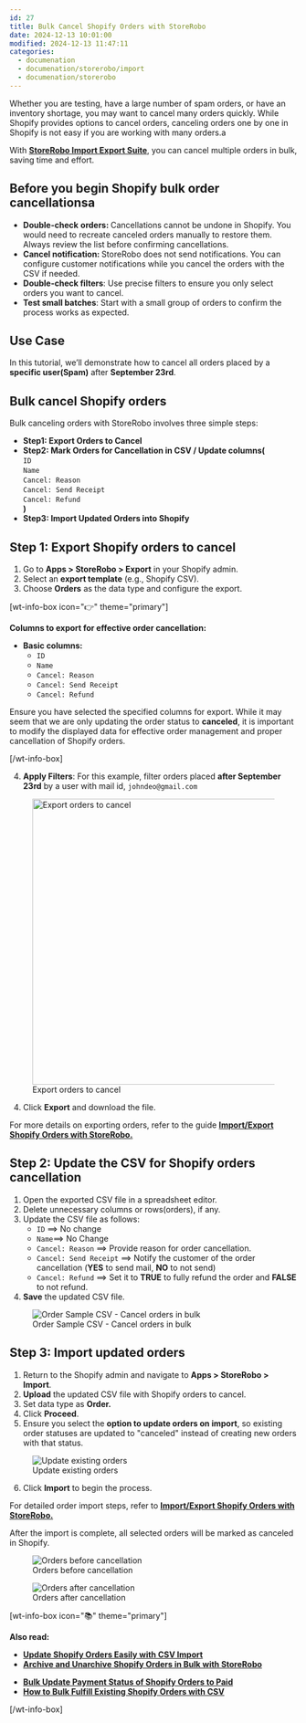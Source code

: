```yaml
---
id: 27
title: Bulk Cancel Shopify Orders with StoreRobo
date: 2024-12-13 10:01:00
modified: 2024-12-13 11:47:11
categories:
  - documenation
  - documenation/storerobo/import
  - documenation/storerobo
---
```



<!-- wp:paragraph -->
<p>Whether you are testing, have a large number of spam orders, or have an inventory shortage, you may want to cancel many orders quickly. While Shopify provides options to cancel orders, canceling orders one by one in Shopify is not easy if you are working with many orders.a</p>
<!-- /wp:paragraph -->

<!-- wp:paragraph -->
<p>With <a href="https://apps.shopify.com/storerobo-import-export-app"><strong>StoreRobo Import Export Suite</strong></a>, you can cancel multiple orders in bulk, saving time and effort.</p>
<!-- /wp:paragraph -->

<!-- wp:heading -->
<h2 class="wp-block-heading" id="Before-you-begin-Shopify-bulk-order-cancellations">Before you begin Shopify bulk order cancellationsa</h2>
<!-- /wp:heading -->

<!-- wp:list -->
<ul class="wp-block-list"><!-- wp:list-item -->
<li><strong>Double-check</strong> <strong>orders: </strong>Cancellations cannot be undone in Shopify. You would need to recreate canceled orders manually to restore them. Always review the list before confirming cancellations.</li>
<!-- /wp:list-item -->

<!-- wp:list-item -->
<li><strong>Cancel notification: </strong>StoreRobo does not send notifications. You can configure customer notifications while you cancel the orders with the CSV if needed.</li>
<!-- /wp:list-item -->

<!-- wp:list-item -->
<li><strong>Double-check filters</strong>: Use precise filters to ensure you only select orders you want to cancel.</li>
<!-- /wp:list-item -->

<!-- wp:list-item -->
<li><strong>Test small batches</strong>: Start with a small group of orders to confirm the process works as expected.</li>
<!-- /wp:list-item --></ul>
<!-- /wp:list -->

<!-- wp:heading -->
<h2 class="wp-block-heading" id="Use-Case">Use Case</h2>
<!-- /wp:heading -->

<!-- wp:paragraph -->
<p>In this tutorial, we’ll demonstrate how to cancel all orders placed by a <strong>specific user(Spam)</strong> after <strong>September 23rd</strong>.</p>
<!-- /wp:paragraph -->

<!-- wp:heading -->
<h2 class="wp-block-heading" id="Bulk-cancel-Shopify-orders">Bulk cancel Shopify orders</h2>
<!-- /wp:heading -->

<!-- wp:paragraph -->
<p>Bulk canceling orders with StoreRobo involves three simple steps:</p>
<!-- /wp:paragraph -->

<!-- wp:list -->
<ul class="wp-block-list"><!-- wp:list-item -->
<li><strong>Step1: Export Orders to Cancel</strong></li>
<!-- /wp:list-item -->

<!-- wp:list-item -->
<li><strong>Step2: Mark Orders for Cancellation in CSV / Update columns(</strong><br><code>ID</code><br><code>Name</code><br><code>Cancel: Reason</code><br><code>Cancel: Send Receipt</code><br><code>Cancel: Refund</code><br><strong>)</strong></li>
<!-- /wp:list-item -->

<!-- wp:list-item -->
<li><strong>Step3: Import Updated Orders into Shopify</strong></li>
<!-- /wp:list-item --></ul>
<!-- /wp:list -->

<!-- wp:heading -->
<h2 class="wp-block-heading" id="Step-1:-Export-Shopify-orders-to-cancel">Step 1: Export Shopify orders to cancel</h2>
<!-- /wp:heading -->

<!-- wp:list {"ordered":true,"start":1} -->
<ol start="1" class="wp-block-list"><!-- wp:list-item -->
<li>Go to <strong>Apps &gt; StoreRobo &gt; Export</strong> in your Shopify admin.</li>
<!-- /wp:list-item -->

<!-- wp:list-item -->
<li>Select an <strong>export template</strong> (e.g., Shopify CSV).</li>
<!-- /wp:list-item -->

<!-- wp:list-item -->
<li>Choose <strong>Orders</strong> as the data type and configure the export.</li>
<!-- /wp:list-item --></ol>
<!-- /wp:list -->

<!-- wp:shortcode -->
[wt-info-box icon="👉" theme="primary"]
<!-- /wp:shortcode -->

<!-- wp:paragraph -->
<p><strong>Columns to export for effective order cancellation:</strong></p>
<!-- /wp:paragraph -->

<!-- wp:list -->
<ul class="wp-block-list"><!-- wp:list-item -->
<li><strong>Basic columns:</strong><!-- wp:list -->
<ul class="wp-block-list"><!-- wp:list-item -->
<li><code>ID</code></li>
<!-- /wp:list-item -->

<!-- wp:list-item -->
<li><code>Name</code></li>
<!-- /wp:list-item -->

<!-- wp:list-item -->
<li><code>Cancel: Reason</code></li>
<!-- /wp:list-item -->

<!-- wp:list-item -->
<li><code>Cancel: Send Receipt</code></li>
<!-- /wp:list-item -->

<!-- wp:list-item -->
<li><code>Cancel: Refund</code></li>
<!-- /wp:list-item --></ul>
<!-- /wp:list --></li>
<!-- /wp:list-item --></ul>
<!-- /wp:list -->

<!-- wp:paragraph -->
<p>Ensure you have selected the specified columns for export. While it may seem that we are only updating the order status to <strong>canceled</strong>, it is important to modify the displayed data for effective order management and proper cancellation of Shopify orders.</p>
<!-- /wp:paragraph -->

<!-- wp:shortcode -->
[/wt-info-box]
<!-- /wp:shortcode -->

<!-- wp:list {"ordered":true,"start":4} -->
<ol start="4" class="wp-block-list"><!-- wp:list-item -->
<li><strong>Apply Filters</strong>: For this example, filter orders placed <strong>after September 23rd</strong> by a user with mail id, <code>johndeo@gmail.com</code></li>
<!-- /wp:list-item --></ol>
<!-- /wp:list -->

<!-- wp:image {"id":638698,"width":"501px","height":"auto","sizeSlug":"large","linkDestination":"none","align":"center"} -->
<figure class="wp-block-image aligncenter size-large is-resized"><img src="https://www.webtoffee.com/wp-content/uploads/2024/12/Export-orders-to-cancel-629x1024.png" alt="Export orders to cancel" class="wp-image-638698" style="width:501px;height:auto"/><figcaption class="wp-element-caption">Export orders to cancel</figcaption></figure>
<!-- /wp:image -->

<!-- wp:list {"ordered":true,"start":4} -->
<ol start="4" class="wp-block-list"><!-- wp:list-item -->
<li>Click <strong>Export</strong> and download the file.</li>
<!-- /wp:list-item --></ol>
<!-- /wp:list -->

<!-- wp:paragraph -->
<p>For more details on exporting orders, refer to the guide <a href="https://www.webtoffee.com/import-export-shopify-orders-with-storerobo/"><strong>Import/Export Shopify Orders with StoreRobo.</strong></a></p>
<!-- /wp:paragraph -->

<!-- wp:heading -->
<h2 class="wp-block-heading" id="Step-2:-Update-the-CSV-for-Shopify-orders-cancellation">Step 2: Update the CSV for Shopify orders cancellation</h2>
<!-- /wp:heading -->

<!-- wp:list {"ordered":true,"start":1} -->
<ol start="1" class="wp-block-list"><!-- wp:list-item -->
<li>Open the exported CSV file in a spreadsheet editor.</li>
<!-- /wp:list-item -->

<!-- wp:list-item -->
<li>Delete unnecessary columns or rows(orders), if any.</li>
<!-- /wp:list-item -->

<!-- wp:list-item -->
<li>Update the CSV file as follows:<!-- wp:list -->
<ul class="wp-block-list"><!-- wp:list-item -->
<li><code>ID</code> ==&gt; No change</li>
<!-- /wp:list-item -->

<!-- wp:list-item -->
<li><code>Name</code>==&gt; No Change</li>
<!-- /wp:list-item -->

<!-- wp:list-item -->
<li><code>Cancel: Reason</code> ==&gt; Provide reason for order cancellation.</li>
<!-- /wp:list-item -->

<!-- wp:list-item -->
<li><code>Cancel: Send Receipt</code> ==&gt; Notify the customer of the order cancellation (<strong>YES</strong> to send mail, <strong>NO</strong> to not send)</li>
<!-- /wp:list-item -->

<!-- wp:list-item -->
<li><code>Cancel: Refund</code> ==&gt; Set it to <strong>TRUE</strong> to fully refund the order and <strong>FALSE</strong> to not refund.</li>
<!-- /wp:list-item --></ul>
<!-- /wp:list --></li>
<!-- /wp:list-item -->

<!-- wp:list-item -->
<li><strong>Save</strong> the updated CSV file.</li>
<!-- /wp:list-item --></ol>
<!-- /wp:list -->

<!-- wp:image {"id":638699,"sizeSlug":"large","linkDestination":"none","align":"center"} -->
<figure class="wp-block-image aligncenter size-large"><img src="https://www.webtoffee.com/wp-content/uploads/2024/12/Order-Sample-CSV-Cancel-orders-in-bulk-1024x246.png" alt="Order Sample CSV - Cancel orders in bulk" class="wp-image-638699"/><figcaption class="wp-element-caption">Order Sample CSV - Cancel orders in bulk</figcaption></figure>
<!-- /wp:image -->

<!-- wp:heading -->
<h2 class="wp-block-heading" id="Step-3:-Import-updated-orders">Step 3: Import updated orders</h2>
<!-- /wp:heading -->

<!-- wp:list {"ordered":true,"start":1} -->
<ol start="1" class="wp-block-list"><!-- wp:list-item -->
<li>Return to the Shopify admin and navigate to <strong>Apps &gt; StoreRobo &gt; Import</strong>.</li>
<!-- /wp:list-item -->

<!-- wp:list-item -->
<li><strong>Upload</strong> the updated CSV file with Shopify orders to cancel.</li>
<!-- /wp:list-item -->

<!-- wp:list-item -->
<li>Set data type as <strong>Order.</strong></li>
<!-- /wp:list-item -->

<!-- wp:list-item -->
<li>Click <strong>Proceed</strong>.</li>
<!-- /wp:list-item -->

<!-- wp:list-item -->
<li>Ensure you select the <strong>option to update orders on import</strong>, so existing order statuses are updated to "canceled" instead of creating new orders with that status.</li>
<!-- /wp:list-item --></ol>
<!-- /wp:list -->

<!-- wp:image {"id":638701,"sizeSlug":"large","linkDestination":"none","align":"center"} -->
<figure class="wp-block-image aligncenter size-large"><img src="https://www.webtoffee.com/wp-content/uploads/2024/12/Update-existing-orders-1-1024x380.png" alt="Update existing orders" class="wp-image-638701"/><figcaption class="wp-element-caption">Update existing orders</figcaption></figure>
<!-- /wp:image -->

<!-- wp:list {"ordered":true,"start":6} -->
<ol start="6" class="wp-block-list"><!-- wp:list-item -->
<li>Click <strong>Import</strong> to begin the process.</li>
<!-- /wp:list-item --></ol>
<!-- /wp:list -->

<!-- wp:paragraph -->
<p>For detailed order import steps, refer to <a href="https://www.webtoffee.com/import-export-shopify-orders-with-storerobo/"><strong>Import/Export Shopify Orders with StoreRobo.</strong></a></p>
<!-- /wp:paragraph -->

<!-- wp:paragraph -->
<p>After the import is complete, all selected orders will be marked as canceled in Shopify.</p>
<!-- /wp:paragraph -->

<!-- wp:columns -->
<div class="wp-block-columns"><!-- wp:column -->
<div class="wp-block-column"><!-- wp:image {"id":638703,"sizeSlug":"large","linkDestination":"none","align":"center"} -->
<figure class="wp-block-image aligncenter size-large"><img src="https://www.webtoffee.com/wp-content/uploads/2024/12/Order-before-cancellation-1024x513.png" alt="Orders before cancellation" class="wp-image-638703"/><figcaption class="wp-element-caption">Orders before cancellation</figcaption></figure>
<!-- /wp:image --></div>
<!-- /wp:column -->

<!-- wp:column -->
<div class="wp-block-column"><!-- wp:image {"id":638702,"sizeSlug":"large","linkDestination":"none","align":"center"} -->
<figure class="wp-block-image aligncenter size-large"><img src="https://www.webtoffee.com/wp-content/uploads/2024/12/Orders-after-cancellation-1024x513.png" alt="Orders after cancellation" class="wp-image-638702"/><figcaption class="wp-element-caption">Orders after cancellation</figcaption></figure>
<!-- /wp:image --></div>
<!-- /wp:column --></div>
<!-- /wp:columns -->

<!-- wp:shortcode -->
[wt-info-box icon="📚" theme="primary"]
<!-- /wp:shortcode -->

<!-- wp:paragraph -->
<p><strong>Also read:</strong></p>
<!-- /wp:paragraph -->

<!-- wp:columns -->
<div class="wp-block-columns"><!-- wp:column -->
<div class="wp-block-column"><!-- wp:list -->
<ul class="wp-block-list"><!-- wp:list-item -->
<li><strong><a href="https://www.webtoffee.com/update-shopify-orders-easily-with-csv-import/">Update Shopify Orders Easily with CSV Import</a></strong></li>
<!-- /wp:list-item -->

<!-- wp:list-item -->
<li><strong><a href="https://www.webtoffee.com/archive-and-unarchive-shopify-orders-in-bulk-with-storerobo/">Archive and Unarchive Shopify Orders in Bulk with StoreRobo</a></strong></li>
<!-- /wp:list-item --></ul>
<!-- /wp:list --></div>
<!-- /wp:column -->

<!-- wp:column -->
<div class="wp-block-column"><!-- wp:list -->
<ul class="wp-block-list"><!-- wp:list-item -->
<li><strong><a href="https://www.webtoffee.com/bulk-update-payment-status-of-shopify-orders-to-paid/">Bulk Update Payment Status of Shopify Orders to Paid</a></strong></li>
<!-- /wp:list-item -->

<!-- wp:list-item -->
<li><strong><a href="https://www.webtoffee.com/how-to-bulk-fulfill-existing-shopify-orders-with-csv/">How to Bulk Fulfill Existing Shopify Orders with CSV</a></strong></li>
<!-- /wp:list-item --></ul>
<!-- /wp:list --></div>
<!-- /wp:column --></div>
<!-- /wp:columns -->

<!-- wp:shortcode -->
[/wt-info-box]
<!-- /wp:shortcode -->